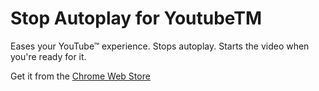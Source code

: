 Stop Autoplay for YoutubeTM
===================

Eases your YouTube™ experience. Stops autoplay. Starts the video when you're ready for it.

Get it from the [Chrome Web Store](https://chrome.google.com/webstore/detail/stop-autoplay-for-youtube/nilnpbhnhmmjioijfgilcohbknkgfmpa)
